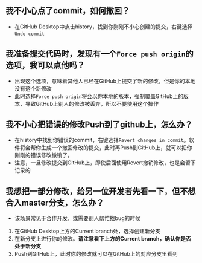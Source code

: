 ## 我不小心点了commit，如何撤回？
- 在GitHub Desktop中点击history，找到你刚刚不小心创建的提交，右键选择`Undo commit`


## 我准备提交代码时，发现有一个`Force push origin`的选项，我可以点他吗？
- 出现这个选项，意味着其他人已经在GitHub上提交了新的修改，但是你的本地没有这个新修改
- 此时选择`Force push origin`将会以你本地的版本，强制覆盖GitHub上的版本，导致GitHub上别人的修改被丢弃，所以不要使用这个操作


## 我不小心把错误的修改Push到了github上，怎么办？
- 在history中找到你错误的commit，右键选择`Revert changes in commit`。软件将会帮你生成一个撤回修改的提交，此时再Push到GitHub上，就可以把你刚刚的错误修改撤销了。
- 注意，一旦修改提交到GitHub上，即使后面使用Revert撤销修改，也是会留下记录的


## 我想把一部分修改，给另一位开发者先看一下，但不想合入master分支，怎么办？
- 该场景常见于合作开发，或需要别人帮忙找bug的时候
1. 在GitHub Desktop上方的Current branch处，选择创建新分支
2. 在新分支上进行你的修改。**请注意看下上方的Current branch，确认你是否处于新分支**
3. Push到GitHub上，此时你的修改就可以在GitHub上的对应分支里看到

